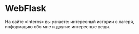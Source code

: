 # WebFlask
На сайте «Interns» вы узнаете: интересный истории с лагеря, информацию обо мне и другие интересные вещи.
